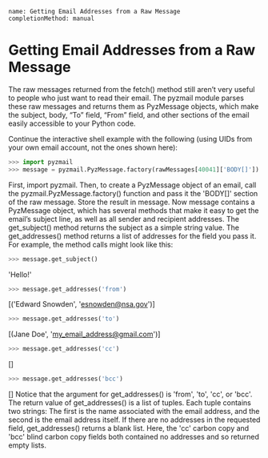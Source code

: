 ```ngMeta
name: Getting Email Addresses from a Raw Message
completionMethod: manual
```
# Getting Email Addresses from a Raw Message
The raw messages returned from the fetch() method still aren’t very useful to people who just want to read their email. The pyzmail module parses these raw messages and returns them as PyzMessage objects, which make the subject, body, “To” field, “From” field, and other sections of the email easily accessible to your Python code.

Continue the interactive shell example with the following (using UIDs from your own email account, not the ones shown here):

```python
>>> import pyzmail
>>> message = pyzmail.PyzMessage.factory(rawMessages[40041]['BODY[]'])
```
First, import pyzmail. Then, to create a PyzMessage object of an email, call the pyzmail.PyzMessage.factory() function and pass it the 'BODY[]' section of the raw message. Store the result in message. Now message contains a PyzMessage object, which has several methods that make it easy to get the email’s subject line, as well as all sender and recipient addresses. The get_subject() method returns the subject as a simple string value. The get_addresses() method returns a list of addresses for the field you pass it. For example, the method calls might look like this:

```python
>>> message.get_subject()
```
'Hello!'
```python
>>> message.get_addresses('from')
```
[('Edward Snowden', 'esnowden@nsa.gov')]
```python
>>> message.get_addresses('to')
```
[(Jane Doe', 'my_email_address@gmail.com')]
```python
>>> message.get_addresses('cc')
```
[]
```python
>>> message.get_addresses('bcc')
```
[]
Notice that the argument for get_addresses() is 'from', 'to', 'cc', or 'bcc'. The return value of get_addresses() is a list of tuples. Each tuple contains two strings: The first is the name associated with the email address, and the second is the email address itself. If there are no addresses in the requested field, get_addresses() returns a blank list. Here, the 'cc' carbon copy and 'bcc' blind carbon copy fields both contained no addresses and so returned empty lists.